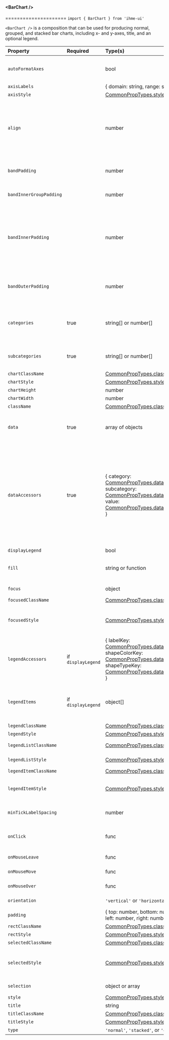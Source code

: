 #### \<BarChart />
=====================
`import { BarChart } from 'ihme-ui'`

`<BarChart />` is a composition that can be used for producing normal, grouped, and stacked bar charts, including x- and y-axes, title, and an optional legend.

Property | Required | Type(s) | Default | Description
:---    |:---      |:---     |:---      |:---
`autoFormatAxes`|  | bool | true | auto-calculate chart padding needed for tick/axes labels and whether tick labels need rotation (will only be applied to axes whose scale type is categorical in nature (i.e., 'point', 'ordinal', 'band')).
`axisLabels`| | { domain: string, range: string } | | label text for axes
`axisStyle`|  | [CommonPropTypes.style](../../../utils/props.js#L18) |  | inline styles applied to axis component
`align` |  | number | | Alignment of each bar within its band. If there is any padding between bars, this property specifies how that space will be allocated. The value must be in the range [0, 1], where: <br/> - 0 represents left alignment <br/> - 0.5 represents center alignment <br/> - 1 represents right alignment <br/> See: https://github.com/d3/d3-scale/blob/master/README.md#band_align
`bandPadding` |  | number | | A convenience for setting the `bandInnerPadding` and `bandOuterPadding` to the same value. See: https://github.com/d3/d3-scale/blob/master/README.md#band_padding
`bandInnerGroupPadding` | | number | | Padding between the bars of each group, specified as a proportion of the band width (i.e. the space allocated for each group).
`bandInnerPadding` |  | number | | Padding between bars, specified as a proportion of the band width (i.e. the space allocated for each bar). The value must be in the range [0, 1], where: <br/> - 0 represents no padding between bars <br/> - 0.5 represents padding of the same width as the bars <br/> - 1 represents all padding, giving bars a width of 0 (probably not very useful) <br/> See: https://github.com/d3/d3-scale/blob/master/README.md#band_paddingInner
`bandOuterPadding` |  | number | | Padding before the first bar and after the last bar, specified as a proportion (or multiple) of the band width (i.e. the space allocated for each bar). See: https://github.com/d3/d3-scale/blob/master/README.md#band_paddingOuter
`categories` | true | string[] or number[] | | List of category names used in the bar chart. Categories are arrayed across the domain. For a normal bar chart, each category is represented by a single bar. For stacked bars, each category is represented by a single stack. For grouped bars, each category is represented by a single group.
`subcategories` | true | string[] or number[] | | List of subcategory names used in the bar chart. In a stacked bar chart, each stack contains a layer for each subcategory. In a grouped bar chart, each group contains a bar for each subcategory.
`chartClassName` | | [CommonPropTypes.className](../../../utils/props.js#L13) | | className applied to the chart element
`chartStyle` | | [CommonPropTypes.style](../../../utils/props.js#L13) | | inline styles applied to the chart element
`chartHeight` | | number | 400 | height of the chart in pixels
`chartWidth` | | number | 600 | width of the chart in pixels
`className` |  | [CommonPropTypes.className](../../../utils/props.js#L13) |  | className applied to outermost container element
`data` | true | array of objects |  | Array of datum objects. A datum object can be just about anything. The only restriction is that it must be possible to obtain the category and value (and, for grouped or stacked bar charts, the subcategory) of each datum using the `dataAccessors`.
`dataAccessors` | true | { category: [CommonPropTypes.dataAccessor](../../utils/props.js#L30), subcategory: [CommonPropTypes.dataAccessor](../../utils/props.js#L30), value: [CommonPropTypes.dataAccessor](../../utils/props.js#L30) } | | Accessors on datum objects: <br/> - category: used to determine the bar's category (to plot it on the chart domain). In a stacked bar chart, it represents the stack. In a grouped bar chart, it represents the group. <br/> - subcategory: for a grouped or stacked bar chart, used to determine the bar's subcategory (layer in a stack or member of group) <br/> - value: used to obtain the bar's data value (to plot it on the chart range) <br/> Each accessor can either be a string or function. If a string, it is assumed to be the name of a property on datum objects; full paths to nested properties are supported (e.g. `{ x: 'values.year', ... }`). If a function, it is passed the datum as its first and only argument.
`displayLegend` | | bool | `false` | display a legend?
`fill` |  | string or function | | either a string representing the fill color (in which case the same color is used for all bars) or a function taking the `datum` and returning a string representing the fill color
`focus` |  | object |  | the datum object corresponding to the `<Bar/>` currently focused
`focusedClassName` |  | [CommonPropTypes.className](../../../utils/props.js#L13) |  | className applied if `<Bar/>` has focus
`focusedStyle` |  | [CommonPropTypes.style](../../../utils/props.js#L18) |  | inline styles applied to focused `<Bar/>`. If an object, spread into inline styles. If a function, passed underlying datum corresponding to its `<Bar/>`, and return value is spread into inline styles. <br/> `signature: (datum) => obj`
`legendAccessors` | if `displayLegend` | { labelKey: [CommonPropTypes.dataAccessor](../../utils/props.js#L30), shapeColorKey: [CommonPropTypes.dataAccessor](../../utils/props.js#L30), shapeTypeKey: [CommonPropTypes.dataAccessor](../../utils/props.js#L30) } | | Accessors to `legendItems` objects: <br/> - labelKey: used to get the legend item label <br/> - shapeColorKey: used to get the shape color <br/> - shapeTypeKey: used to get the shape type <br/> Required if `displayLegend` is `true`.
`legendItems` | if `displayLegend` | object[] | | Array of objects used to build items in the legend. These objects can be just about anything. The only restriction is that it must be possible to obtain the label, shape color, and shape type for the legend item using the `legendAccessors`. Required if `displayLegend` is `true`.
`legendClassName` | | [CommonPropTypes.className](../../../utils/props.js#L13) | | className applied to element wrapping the legend
`legendStyle` | | [CommonPropTypes.style](../../../utils/props.js#L18) | | inline styles applied to element wrapping the legend
`legendListClassName` | | [CommonPropTypes.className](../../../utils/props.js#L13) | | className applied to `<ul>`, which wraps legend items
`legendListStyle` | | [CommonPropTypes.style](../../../utils/props.js#L18) | | inline styles applied to `<ul>`, which wraps legend items; if a function, passed items as argument
`legendItemClassName` | | [CommonPropTypes.className](../../../utils/props.js#L13) | | classname applied to legend item elements
`legendItemStyle` | | [CommonPropTypes.style](../../../utils/props.js#L18) | | inline styles applied to legend item elements; if passed an object, will be applied directly inline to the `<li>`; if passed a function, will be called with the current item obj
`minTickLabelSpacing` | | number | 4 | Minimum spacing (in px) between horizontal axis tick labels. Used to determine the width at which tick labels should rotate.
`onClick` |  | func | selects (or deselects) clicked bars | onClick callback applied to each `<Bar/>`. <br/> signature: (SyntheticEvent, datum, instance) => {...}
`onMouseLeave` |  | func | | onMouseLeave callback applied to each `<Bar/>`. <br/> signature: (SyntheticEvent, datum, instance) => {...}
`onMouseMove` |  | func | | onMouseMove callback applied to each `<Bar/>`. <br/> signature: (SyntheticEvent, datum, instance) => {...}
`onMouseOver` |  | func | | onMouseOver callback applied to each `<Bar/>`. <br/> signature: (SyntheticEvent, datum, instance) => {...}
`orientation` |  | `'vertical'` or `'horizontal'` | `'vertical'` | orientation of bar chart, representing the direction in which bars extend from the domain axis
`padding` | | { top: number, bottom: number, left: number, right: number } | | padding around the chart contents
`rectClassName` |  | [CommonPropTypes.className](../../../utils/props.js#L13) |  | className applied to each `<Bar/>`
`rectStyle` |  | [CommonPropTypes.style](../../../utils/props.js#L18) |  |  inline styles passed to each `<Bar/>`
`selectedClassName` |  | [CommonPropTypes.className](../../../utils/props.js#L13) |  | className applied to `<Bar/>`s if selected
`selectedStyle` | | [CommonPropTypes.style](../../../utils/props.js#L18) | | inline styles applied to selected `<Bar/>`s. If an object, spread into inline styles. If a function, passed underlying datum corresponding to its `<Bar/>`, and return value is spread into inline styles. `signature: (datum) => obj`
`selection` |  | object or array |  | datum object or array of datum objects corresponding to selected `<Bar/>`s
`style` |  | [CommonPropTypes.style](../../../utils/props.js#L18) |  | inline styles applied to outermost container element
`title` | | string | | title text for the chart
`titleClassName` | | [CommonPropTypes.className](../../../utils/props.js#L13) | | className applied to element wrapping the title
`titleStyle` | | [CommonPropTypes.style](../../../utils/props.js#L18) | | inline styles applied to element wrapping the title
`type` | | `'normal'`, `'stacked'`, or `'grouped'` | `'normal'` | bar chart type
